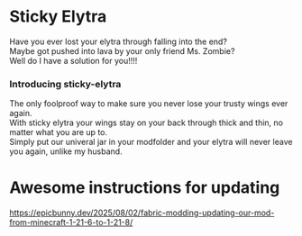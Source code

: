 # Sticky Elytra

Have you ever lost your elytra through falling into the end?  
Maybe got pushed into lava by your only friend Ms. Zombie?  
Well do I have a solution for you!!!!

### **Introducing sticky-elytra**
The only foolproof way to make sure you never lose your trusty wings ever again.  
With sticky elytra your wings stay on your back through thick and thin, no matter what you are up to.  
Simply put our univeral jar in your modfolder and your elytra will never leave you again, unlike my husband.


# Awesome instructions for updating
https://epicbunny.dev/2025/08/02/fabric-modding-updating-our-mod-from-minecraft-1-21-6-to-1-21-8/